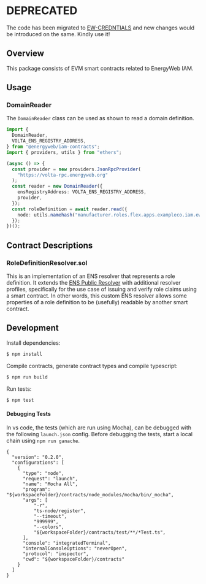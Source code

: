 # DEPRECATED

The code has been migrated to [EW-CREDNTIALS](https://github.com/energywebfoundation/ew-credentials) and new changes would be introduced on the same. Kindly use it!

## Overview

This package consists of EVM smart contracts related to EnergyWeb IAM.

## Usage

### DomainReader

The `DomainReader` class can be used as shown to read a domain definition.
```typescript
import {
  DomainReader,
  VOLTA_ENS_REGISTRY_ADDRESS,
} from "@energyweb/iam-contracts";
import { providers, utils } from "ethers";

(async () => {
  const provider = new providers.JsonRpcProvider(
    "https://volta-rpc.energyweb.org"
  );
  const reader = new DomainReader({
    ensRegistryAddress: VOLTA_ENS_REGISTRY_ADDRESS,
    provider,
  });
  const roleDefinition = await reader.read({
    node: utils.namehash("manufacturer.roles.flex.apps.exampleco.iam.ewc"),
  });
})();
```

## Contract Descriptions

### RoleDefinitionResolver.sol

This is an implementation of an ENS resolver that represents a role definition.
It extends the [ENS Public Resolver](https://docs.ens.domains/contract-api-reference/publicresolver) with additional resolver profiles,
specifically for the use case of issuing and verify role claims using a smart contract.
In other words, this custom ENS resolver allows some properties of a role definition to be (usefully) readable by another smart contract.

## Development

Install dependencies:

```sh
$ npm install
```

Compile contracts, generate contract types and compile typescript:

```sh
$ npm run build
```

Run tests:

```sh
$ npm test
```

#### Debugging Tests

In vs code, the tests (which are run using Mocha), can be debugged with the following `launch.json` config.
Before debugging the tests, start a local chain using `npm run ganache`.

```
{
  "version": "0.2.0",
  "configurations": [
    {
      "type": "node",
      "request": "launch",
      "name": "Mocha All",
      "program": "${workspaceFolder}/contracts/node_modules/mocha/bin/_mocha",
      "args": [
          "-r",
          "ts-node/register",
          "--timeout",
          "999999",
          "--colors",
          "${workspaceFolder}/contracts/test/**/*Test.ts",
      ],
      "console": "integratedTerminal",
      "internalConsoleOptions": "neverOpen",
      "protocol": "inspector",
      "cwd": "${workspaceFolder}/contracts"
    }
  ]
}
```
